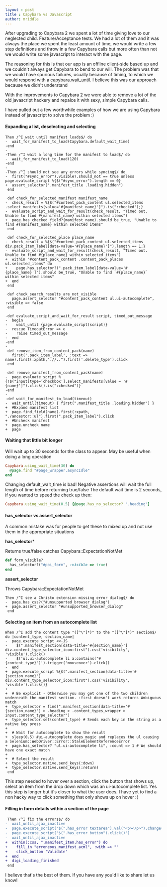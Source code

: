 ```yaml
---
layout : post
title : Capybara vs Javascript
author: mriddle
---
```


After upgrading to Capybara 2 we spent a lot of time giving love to our neglected child. Feature/Acceptance tests. We had a lot of them and it was always the place we spent the least amount of time, we would write a few step definitions and throw in a few Capybara calls but more often than not we would write some javascript to interact with the page.

The reasoning for this is that our app is an offline client-side based up and we couldn't always get Capybara to bend to our will.
The problem was that we would have spurious failures, usually because of timing, to which we would respond with a capybara.wait_until. I believe this was our approach because we didn't understand

With the improvements to Capybara 2 we were able to remove a lot of the old javascript hackery and repalce it with sexy, simple Capybara calls.

I have pulled out a few worthwhile examples of how we are using Capybara instead of javascript to solve the problem :)

####  Expanding a list, deselecting and selecting

<pre lang="diff"><code class="diff">Then /^I wait until manifest loads$/ do
-  wait_for_manifest_to_load(Capybara.default_wait_time)
-end
-
-Then /^I wait a long time for the manifest to load$/ do
-  wait_for_manifest_to_load(120)
-end
-
-Then /^I should not see any errors while syncing$/ do
-  first("#sync_error").visible?.should_not == true unless page.evaluate_script %{$("#sync_error").length == 0}
+  assert_selector(".manifest_title .loading.hidden")
 end

 def check_for_selected_manifest manifest_name
-  check_result = %{$("#content_pack_content ul.selected_items .select_manifests[value='#{manifest_name}']").is(":checked");}
-  evaluate_script_and_wait_for_result(check_result, "Timed out. Unable to find #{manifest_name} within selected items")
+  page.has_checked_field?(manifest_name).should be_true, "Unable to find #{manifest_name} within selected items"
 end

 def check_for_selected_place place_name
-  check_result = %{$("#content_pack_content ul.selected_items div.pack_item_label[data-value='#{place_name}']").length == 1;}
-  evaluate_script_and_wait_for_result(check_result, "Timed out. Unable to find #{place_name} within selected items")
+  within "#content_pack_content .content_pack_places ul.selected_items" do
+    page.has_selector?(".pack_item_label[data-value='#{place_name}']").should be_true, "Unable to find `#{place_name}` within selected items"
+  end
 end

 def check_search_results_are_not_visible
   page.assert_selector "#content_pack_content ul.ui-autocomplete", :visible => false
 end

-def evaluate_script_and_wait_for_result script, timed_out_message
-  begin
-    wait_until {page.evaluate_script(script)}
-  rescue TimeoutError => e
-    raise timed_out_message
-  end
-end
-
 def remove_item_from_content_pack(name)
   first('.pack_item_label', :text => name).first(:xpath,".//..").first('.delete_type').click
 end

 def remove_manifest_from_content_pack(name)
-  page.evaluate_script %{!$("input[type='checkbox'].select_manifests[value = '#{name}']").click().is(":checked")}
-end
-
-def wait_for_manifest_to_load(timeout)
-  wait_until(timeout) { first(".manifest_title .loading.hidden") }
+  #Expand manifest list
+  page.find_field(name).first(:xpath, "./ancestor::ul").first(".pack_item_label").click
+  #Uncheck manifest
+  page.uncheck name
+  page
</code></pre>

#### Waiting that little bit longer

Will wait up to 30 seconds for the class to appear. May be useful when doing a long operation
```ruby
Capybara.using_wait_time(30) do
  @page.find "#page_wrapper.asyncIdle"
end
```

Changing default_wait_time is bad! Negative assertions will wait the full length of time before returning true/false
The default wait time is 2 seconds, if you wanted to speed the check up then:
```ruby
Capybara.using_wait_time(0.5) {@page.has_no_selector? ".heading"}
```

#### has_selector vs assert_selector

A common mistake was for people to get these to mixed up and not use them in the appropriate situations

**has_selector***

Returns true/false catches Capybara::ExpectationNotMet

```ruby
def form_visible?
  has_selector?("#poi_form", :visible => true)
end
```

**assert_selector**

Throws Capybara::ExpectationNotMet

<pre lang="diff"><code class="diff">Then /^I see a Christo extension missing error dialog$/ do
-  page.has_css?("#unsupported_browser_dialog")
+  page.assert_selector "#unsupported_browser_dialog"
 end
</code></pre>

#### Selecting an item from an autocomplete list

<pre lang="diff"><code class="diff">When /^I add the content type "([^\"]*)" to the "([^\"]*)" section$/ do |content_type, section_name|
-  page.execute_script <<-JS
-    $(".manifest_section[data-title='#{section_name}'] div.content_type_selector_icon:first").css('visibility', 'visible').click()
-    $('ul.ui-autocomplete li a:contains("#{content_type}")').trigger('mouseover').click()
-  end
+  page.execute_script %{$(".manifest_section[data-title='#{section_name}'] div.content_type_selector_icon:first").css('visibility', 'visible').click()}
+
+  # Be explicit - Otherwise you may get one of the two children underneath the manifest section. :first doesn't work returns Ambiguous match
+  type_selector = find(".manifest_section[data-title='#{section_name}'] > .heading > .content_types_wrapper > input.content_type_selector")
+  type_selector.set(content_type) # Sends each key in the string as a native key press
+
+  # Wait for autocomplete to show the result
+  sleep(0.5) #ui-autocomplete does magic and replaces the ul causing a Selenium::WebDriver::Error::StaleElementReferenceError
+  page.has_selector? "ul.ui-autocomplete li", :count => 1 # We should have one exact match
+
+  # Select the result
+  type_selector.native.send_keys(:down)
+  type_selector.native.send_keys(:return)
 end
</code></pre>

This step needed to hover over a section, click the button that shows up, select an item from the drop down which was an ui-autocomplete list.
Yes this step is longer but it's closer to what the user does.
I have yet to find a non hacky way to click something that only shows up on hover :(

#### Filling in form details within a section of the page

```diff
 Then /^I fix the errors$/ do
-  wait_until_ajax_inactive
-  page.execute_script('$(".has_error textarea").val("<p></p>").change()')
-  page.execute_script('$(".has_error button").click()')
-  wait_until_ajax_inactive
+  within(:css, ".manifest_item.has_error") do
+    fill_in "erroneous_manifest_acml", :with => ""
+    click_button 'Validate'
+  end
+  digi_loading_finished
 end
```



I believe that's the best of them. If you have any you'd like to share let us know!


